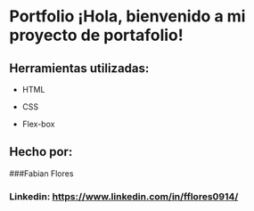 # Portfolio ¡Hola, bienvenido a mi proyecto de portafolio!



## Herramientas utilizadas:

* HTML

* CSS

* Flex-box

## Hecho por:

###Fabian Flores

### Linkedin: https://www.linkedin.com/in/fflores0914/
